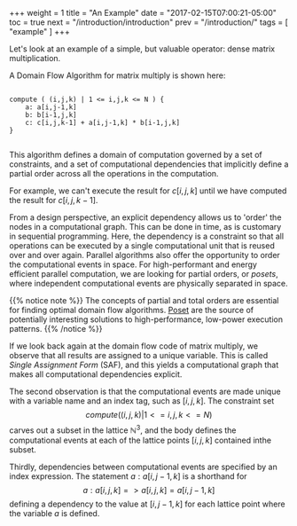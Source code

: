 +++
weight = 1
title = "An Example"
date = "2017-02-15T07:00:21-05:00"
toc = true
next = "/introduction/introduction"
prev = "/introduction/"
tags = [ "example" ]
+++

Let's look at an example of a simple, but valuable operator: dense matrix multiplication.

A Domain Flow Algorithm for matrix multiply is shown here:

```

compute ( (i,j,k) | 1 <= i,j,k <= N ) {
    a: a[i,j-1,k]
    b: b[i-1,j,k]
    c: c[i,j,k-1] + a[i,j-1,k] * b[i-1,j,k]
}
    
```	

This algorithm defines a domain of computation governed by a set of constraints, and a set of
computational dependencies that implicitly define a partial order across all the operations in the computation. 

For example, we can't execute the result for $c[i,j,k]$ until we have computed the result for $c[i,j,k-1]$.

From a design perspective, an explicit dependency allows us to 'order' the nodes in a
computational graph. This can be done in time, as is customary in sequential programming. Here, the dependency 
is a constraint so that all operations can be executed by a single computational unit that is reused over and over again. 
Parallel algorithms also offer the opportunity to order the computational events in space. For high-performant 
and energy efficient parallel computation,
we are looking for partial orders, or $posets$, where independent computational events are physically separated
in space.

{{% notice note %}}
The concepts of partial and total orders are essential for finding optimal domain flow algorithms. 
[Poset](https://en.wikipedia.org/wiki/Partially_ordered_set) are the
source of potentially interesting solutions to high-performance, low-power execution patterns. 
{{% /notice %}}

If we look back again at the domain flow code of matrix multiply, we observe that all results
are assigned to a unique variable. This is called *Single Assignment Form* (SAF), and this yields a
computational graph that makes all computational dependencies explicit.

The second observation is that the computational events are made unique with a variable name and an index tag, 
such as $[i,j,k]$. 
The constraint set $$compute ( (i,j,k) | 1 <= i,j,k <= N )$$ carves out a subset in the lattice $\mathbb{N}^3$, 
and the body defines the computational events at each of the lattice points $[i,j,k]$ contained inthe subset.

Thirdly, dependencies between computational events are specified by an index expression.
 The statement $a: a[i,j-1,k]$ 
is a shorthand for $$a: a[i,j,k] => a[i,j,k] = a[i,j-1,k]$$
defining a dependency to the value at $[i,j-1,k]$ for each lattice point where the variable $a$ is defined.


